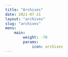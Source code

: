 ```yaml
---
title: "Archives"
date: 2021-07-21
layout: "archives"
slug: "archives"
menu:
    main:
        weight: -70
        params:
            icon: archives
---
```

